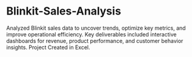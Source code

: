 # Blinkit-Sales-Analysis
Analyzed Blinkit sales data to uncover trends, optimize key metrics, and improve operational efficiency.
Key deliverables included interactive dashboards for revenue, product performance, and customer behavior insights. 
Project Created in Excel.

